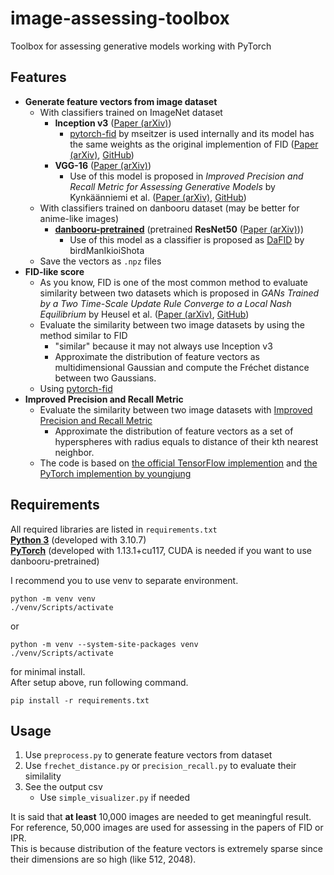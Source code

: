 # image-assessing-toolbox
Toolbox for assessing generative models working with PyTorch



## Features
- **Generate feature vectors from image dataset**
  - With classifiers trained on ImageNet dataset
    - **Inception v3** ([Paper (arXiv)](https://arxiv.org/abs/1512.00567))
      - [pytorch-fid](https://github.com/mseitzer/pytorch-fid) by mseitzer is used internally and its model has the same weights as the original implemention of FID ([Paper (arXiv)](https://arxiv.org/abs/1706.08500), [GitHub](https://github.com/bioinf-jku/TTUR))
    - **VGG-16** ([Paper (arXiv)](https://arxiv.org/abs/1409.1556))
      - Use of this model is proposed in *Improved Precision and Recall Metric for Assessing Generative Models* by Kynkäänniemi et al. ([Paper (arXiv)](https://arxiv.org/abs/1904.06991), [GitHub](https://github.com/kynkaat/improved-precision-and-recall-metric))
  - With classifiers trained on danbooru dataset (may be better for anime-like images)
    - [**danbooru-pretrained**](https://github.com/RF5/danbooru-pretrained) (pretrained **ResNet50** ([Paper (arXiv)](https://arxiv.org/abs/1512.03385)))
      - Use of this model as a classifier is proposed as [DaFID](https://github.com/birdManIkioiShota/DaFID-512) by birdManIkioiShota
  - Save the vectors as `.npz` files
- **FID-like score**
  - As you know, FID is one of the most common method to evaluate similarity between two datasets which is proposed in *GANs Trained by a Two Time-Scale Update Rule Converge to a Local Nash Equilibrium* by Heusel et al. ([Paper (arXiv)](https://arxiv.org/abs/1706.08500), [GitHub](https://github.com/bioinf-jku/TTUR))
  - Evaluate the similarity between two image datasets by using the method similar to FID
    - "similar" because it may not always use Inception v3
    - Approximate the distribution of feature vectors as multidimensional Gaussian and compute the Fréchet distance between two Gaussians.
  - Using [pytorch-fid](https://github.com/mseitzer/pytorch-fid)
- **Improved Precision and Recall Metric**
  - Evaluate the similarity between two image datasets with [Improved Precision and Recall Metric](https://arxiv.org/abs/1904.06991)
    - Approximate the distribution of feature vectors as a set of hyperspheres with radius equals to distance of their kth nearest neighbor.
  - The code is based on [the official TensorFlow implemention](https://github.com/kynkaat/improved-precision-and-recall-metric) and [the PyTorch implemention by youngjung](https://github.com/youngjung/improved-precision-and-recall-metric-pytorch)



## Requirements
All required libraries are listed in `requirements.txt`  
[**Python 3**](https://www.python.org/) (developed with 3.10.7)  
[**PyTorch**](https://pytorch.org/) (developed with 1.13.1+cu117,  CUDA is needed if you want to use danbooru-pretrained)   

I recommend you to use venv to separate environment.  
```
python -m venv venv
./venv/Scripts/activate
```
or
```
python -m venv --system-site-packages venv
./venv/Scripts/activate
```
for minimal install.  
After setup above, run following command.
```
pip install -r requirements.txt
```


## Usage
1. Use `preprocess.py` to generate feature vectors from dataset
1. Use `frechet_distance.py` or  `precision_recall.py` to evaluate their similality
1. See the output csv
    - Use `simple_visualizer.py` if needed
  
It is said that **at least** 10,000 images are needed to get meaningful result.  
For reference, 50,000 images are used for assessing in the papers of FID or IPR.  
This is because distribution of the feature vectors is extremely sparse since their dimensions are so high (like 512, 2048).
